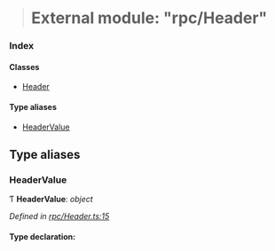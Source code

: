 > # External module: "rpc/Header"

### Index

#### Classes

* [Header](../classes/_rpc_header_.header.md)

#### Type aliases

* [HeaderValue](_rpc_header_.md#headervalue)

## Type aliases

###  HeaderValue

Ƭ **HeaderValue**: *object*

*Defined in [rpc/Header.ts:15](https://github.com/polkadot-js/api/blob/8c4320c/packages/types/src/rpc/Header.ts#L15)*

#### Type declaration: